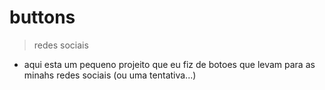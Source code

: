 # buttons

> redes sociais

- aqui esta um pequeno projeito que eu fiz de botoes que levam para as minahs redes sociais (ou uma tentativa...)